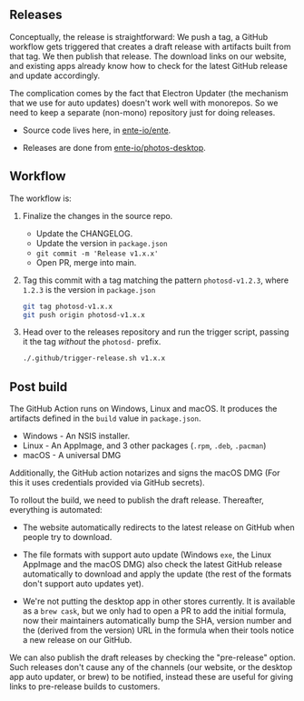 ## Releases

Conceptually, the release is straightforward: We push a tag, a GitHub workflow
gets triggered that creates a draft release with artifacts built from that tag.
We then publish that release. The download links on our website, and existing
apps already know how to check for the latest GitHub release and update
accordingly.

The complication comes by the fact that Electron Updater (the mechanism that we
use for auto updates) doesn't work well with monorepos. So we need to keep a
separate (non-mono) repository just for doing releases.

-   Source code lives here, in [ente-io/ente](https://github.com/ente-io/ente).

-   Releases are done from
    [ente-io/photos-desktop](https://github.com/ente-io/photos-desktop).

## Workflow

The workflow is:

1.  Finalize the changes in the source repo.

    -   Update the CHANGELOG.
    -   Update the version in `package.json`
    -   `git commit -m 'Release v1.x.x'`
    -   Open PR, merge into main.

2.  Tag this commit with a tag matching the pattern `photosd-v1.2.3`, where
    `1.2.3` is the version in `package.json`

    ```sh
    git tag photosd-v1.x.x
    git push origin photosd-v1.x.x
    ```

3.  Head over to the releases repository and run the trigger script, passing it
    the tag _without_ the `photosd-` prefix.

    ```sh
    ./.github/trigger-release.sh v1.x.x
    ```

## Post build

The GitHub Action runs on Windows, Linux and macOS. It produces the artifacts
defined in the `build` value in `package.json`.

-   Windows - An NSIS installer.
-   Linux - An AppImage, and 3 other packages (`.rpm`, `.deb`, `.pacman`)
-   macOS - A universal DMG

Additionally, the GitHub action notarizes and signs the macOS DMG (For this it
uses credentials provided via GitHub secrets).

To rollout the build, we need to publish the draft release. Thereafter,
everything is automated:

-   The website automatically redirects to the latest release on GitHub when
    people try to download.

-   The file formats with support auto update (Windows `exe`, the Linux AppImage
    and the macOS DMG) also check the latest GitHub release automatically to
    download and apply the update (the rest of the formats don't support auto
    updates yet).

-   We're not putting the desktop app in other stores currently. It is available
    as a `brew cask`, but we only had to open a PR to add the initial formula,
    now their maintainers automatically bump the SHA, version number and the
    (derived from the version) URL in the formula when their tools notice a new
    release on our GitHub.

We can also publish the draft releases by checking the "pre-release" option.
Such releases don't cause any of the channels (our website, or the desktop app
auto updater, or brew) to be notified, instead these are useful for giving links
to pre-release builds to customers.
